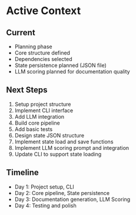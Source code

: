 # Active Context

## Current
- Planning phase
- Core structure defined
- Dependencies selected
- State persistence planned (JSON file)
- LLM scoring planned for documentation quality

## Next Steps
1. Setup project structure
2. Implement CLI interface
3. Add LLM integration
4. Build core pipeline
5. Add basic tests
6. Design state JSON structure
7. Implement state load and save functions
8. Implement LLM scoring prompt and integration
9. Update CLI to support state loading

## Timeline
- Day 1: Project setup, CLI
- Day 2: Core pipeline, State persistence
- Day 3: Documentation generation, LLM Scoring
- Day 4: Testing and polish

